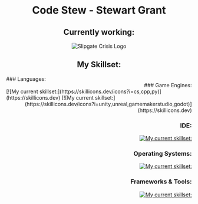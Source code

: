 <div align="center">
  
# Code Stew - Stewart Grant

## Currently working:

![Slipgate Crisis Logo](https://img.itch.zone/aW1nLzE3MzU2ODE5LnBuZw==/315x250%23c/duJ31L.png) 

## My Skillset:
<div align="left"> ### Languages: <div align="right"> ### Game Engines:
<div align="left">  [![My current skillset:](https://skillicons.dev/icons?i=cs,cpp,py)](https://skillicons.dev) [![My current skillset:]  <div align="right">(https://skillicons.dev/icons?i=unity,unreal,gamemakerstudio,godot)](https://skillicons.dev)



### IDE:
[![My current skillset:](https://skillicons.dev/icons?i=rider,vscode,visualstudio,sublime)](https://skillicons.dev)

### Operating Systems:
[![My current skillset:](https://skillicons.dev/icons?i=windows,apple)](https://skillicons.dev)

### Frameworks & Tools:
[![My current skillset:](https://skillicons.dev/icons?i=dotnet,github)](https://skillicons.dev)

<!--
**FusionAura/FusionAura** is a ✨ _special_ ✨ repository because its `README.md` (this file) appears on your GitHub profile.

Here are some ideas to get you started:

- 🔭 I’m currently working on ...
- 🌱 I’m currently learning ...
- 👯 I’m looking to collaborate on ...
- 🤔 I’m looking for help with ...
- 💬 Ask me about ...
- 📫 How to reach me: ...
- 😄 Pronouns: ...
- ⚡ Fun fact: ...
-->

